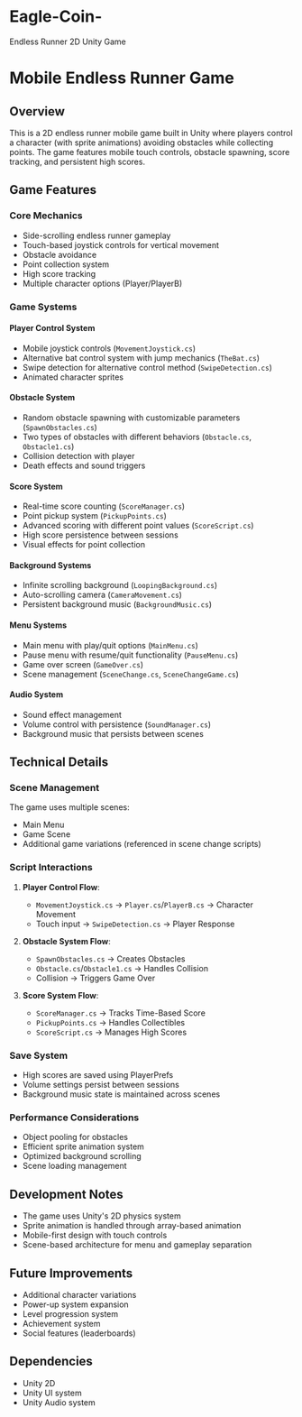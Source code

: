 # Eagle-Coin-
Endless Runner 2D Unity Game

# Mobile Endless Runner Game
## Overview
This is a 2D endless runner mobile game built in Unity where players control a character (with sprite animations) avoiding obstacles while collecting points. The game features mobile touch controls, obstacle spawning, score tracking, and persistent high scores.

## Game Features
### Core Mechanics
- Side-scrolling endless runner gameplay
- Touch-based joystick controls for vertical movement
- Obstacle avoidance
- Point collection system
- High score tracking
- Multiple character options (Player/PlayerB)

### Game Systems
#### Player Control System
- Mobile joystick controls (`MovementJoystick.cs`)
- Alternative bat control system with jump mechanics (`TheBat.cs`)
- Swipe detection for alternative control method (`SwipeDetection.cs`)
- Animated character sprites

#### Obstacle System
- Random obstacle spawning with customizable parameters (`SpawnObstacles.cs`)
- Two types of obstacles with different behaviors (`Obstacle.cs`, `Obstacle1.cs`)
- Collision detection with player
- Death effects and sound triggers

#### Score System
- Real-time score counting (`ScoreManager.cs`)
- Point pickup system (`PickupPoints.cs`)
- Advanced scoring with different point values (`ScoreScript.cs`)
- High score persistence between sessions
- Visual effects for point collection

#### Background Systems
- Infinite scrolling background (`LoopingBackground.cs`)
- Auto-scrolling camera (`CameraMovement.cs`)
- Persistent background music (`BackgroundMusic.cs`)

#### Menu Systems
- Main menu with play/quit options (`MainMenu.cs`)
- Pause menu with resume/quit functionality (`PauseMenu.cs`)
- Game over screen (`GameOver.cs`)
- Scene management (`SceneChange.cs`, `SceneChangeGame.cs`)

#### Audio System
- Sound effect management
- Volume control with persistence (`SoundManager.cs`)
- Background music that persists between scenes

## Technical Details

### Scene Management
The game uses multiple scenes:
- Main Menu
- Game Scene
- Additional game variations (referenced in scene change scripts)

### Script Interactions
1. **Player Control Flow**:
   - `MovementJoystick.cs` → `Player.cs`/`PlayerB.cs` → Character Movement
   - Touch input → `SwipeDetection.cs` → Player Response

2. **Obstacle System Flow**:
   - `SpawnObstacles.cs` → Creates Obstacles
   - `Obstacle.cs`/`Obstacle1.cs` → Handles Collision
   - Collision → Triggers Game Over

3. **Score System Flow**:
   - `ScoreManager.cs` → Tracks Time-Based Score
   - `PickupPoints.cs` → Handles Collectibles
   - `ScoreScript.cs` → Manages High Scores

### Save System
- High scores are saved using PlayerPrefs
- Volume settings persist between sessions
- Background music state is maintained across scenes

### Performance Considerations
- Object pooling for obstacles
- Efficient sprite animation system
- Optimized background scrolling
- Scene loading management

## Development Notes
- The game uses Unity's 2D physics system
- Sprite animation is handled through array-based animation
- Mobile-first design with touch controls
- Scene-based architecture for menu and gameplay separation

## Future Improvements
- Additional character variations
- Power-up system expansion
- Level progression system
- Achievement system
- Social features (leaderboards)

## Dependencies
- Unity 2D
- Unity UI system
- Unity Audio system
